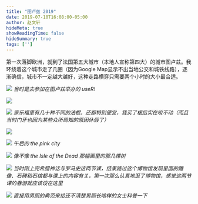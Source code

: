 ```yaml
---
title: "图卢兹 2019"
date: 2019-07-10T16:08:00-05:00
author: 赵文轩
hideMeta: true
showReadingTime: false
hideSummary: true
tags: ['']
---
```

第一次落脚欧洲，就到了法国第五大城市（本地人宣称第四大）的城市图卢兹。我环绕着这个城市走了几圈（因为Google Map显示不出当地公交和城铁线路），逐渐确信，城市不一定越大越好，这种走路横穿只需要两个小时的大小最合适。

![](id.jpg)
_当时是去参加在图卢兹举办的 useR!_

![](steak.jpg)

![](stick.jpg)
_家乐福里有几十种不同的法棍，还都特别便宜，我买了根后实在咬不动（而且当时门牙也因为某些众所周知的原因休假了）_

![](bridge.jpg)

![](alley.jpg)
_午后的 the pink city_

![](cupressus.jpg)
_像不像 the Isle of the Dead 那幅画里的那几棵树_

![](venus.jpg)
_当时刚上完希腊神话与罗马史这两节课，结果路过这个博物馆发现里面的雕像、石碑和石棺都与课上的内容有关，第一次那么认真地逛了博物馆，感觉这两节课的春游就应该设在这里_

![](saxy.jpg)
_直接用男厕的典范来给还不清楚男厕长啥样的女士科普一下_
